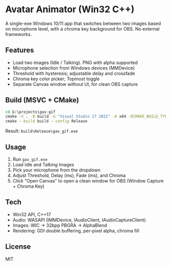 # Avatar Animator (Win32 C++)

A single-exe Windows 10/11 app that switches between two images based on microphone level, with a chroma key background for OBS. No external frameworks.

## Features
- Load two images (Idle / Talking). PNG with alpha supported
- Microphone selection from Windows devices (MMDevice)
- Threshold with hysteresis; adjustable delay and crossfade
- Chroma key color picker; Topmost toggle
- Separate Canvas window without UI, for clean OBS capture

## Build (MSVC + CMake)
```bat
cd G:\projects\gav-gif
cmake -S . -B build -G "Visual Studio 17 2022" -A x64 -DCMAKE_BUILD_TYPE=Release
cmake --build build --config Release
```
Result: `build\Release\gav_gif.exe`

## Usage
1. Run `gav_gif.exe`
2. Load Idle and Talking images
3. Pick your microphone from the dropdown
4. Adjust Threshold, Delay (ms), Fade (ms), and Chroma
5. Click "Open Canvas" to open a clean window for OBS (Window Capture + Chroma Key)

## Tech
- Win32 API, C++17
- Audio: WASAPI (IMMDevice, IAudioClient, IAudioCaptureClient)
- Images: WIC -> 32bpp PBGRA -> AlphaBlend
- Rendering: GDI double buffering, per-pixel alpha, chroma fill

## License
MIT
